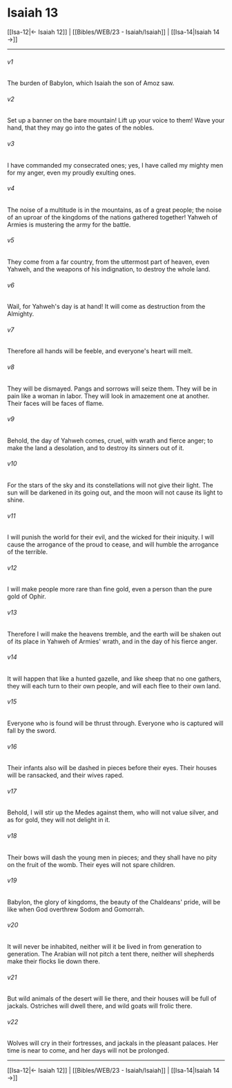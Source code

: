 # Isaiah 13

[[Isa-12|← Isaiah 12]] | [[Bibles/WEB/23 - Isaiah/Isaiah]] | [[Isa-14|Isaiah 14 →]]
***



###### v1 
The burden of Babylon, which Isaiah the son of Amoz saw. 

###### v2 
Set up a banner on the bare mountain! Lift up your voice to them! Wave your hand, that they may go into the gates of the nobles. 

###### v3 
I have commanded my consecrated ones; yes, I have called my mighty men for my anger, even my proudly exulting ones. 

###### v4 
The noise of a multitude is in the mountains, as of a great people; the noise of an uproar of the kingdoms of the nations gathered together! Yahweh of Armies is mustering the army for the battle. 

###### v5 
They come from a far country, from the uttermost part of heaven, even Yahweh, and the weapons of his indignation, to destroy the whole land. 

###### v6 
Wail, for Yahweh's day is at hand! It will come as destruction from the Almighty. 

###### v7 
Therefore all hands will be feeble, and everyone's heart will melt. 

###### v8 
They will be dismayed. Pangs and sorrows will seize them. They will be in pain like a woman in labor. They will look in amazement one at another. Their faces will be faces of flame. 

###### v9 
Behold, the day of Yahweh comes, cruel, with wrath and fierce anger; to make the land a desolation, and to destroy its sinners out of it. 

###### v10 
For the stars of the sky and its constellations will not give their light. The sun will be darkened in its going out, and the moon will not cause its light to shine. 

###### v11 
I will punish the world for their evil, and the wicked for their iniquity. I will cause the arrogance of the proud to cease, and will humble the arrogance of the terrible. 

###### v12 
I will make people more rare than fine gold, even a person than the pure gold of Ophir. 

###### v13 
Therefore I will make the heavens tremble, and the earth will be shaken out of its place in Yahweh of Armies' wrath, and in the day of his fierce anger. 

###### v14 
It will happen that like a hunted gazelle, and like sheep that no one gathers, they will each turn to their own people, and will each flee to their own land. 

###### v15 
Everyone who is found will be thrust through. Everyone who is captured will fall by the sword. 

###### v16 
Their infants also will be dashed in pieces before their eyes. Their houses will be ransacked, and their wives raped. 

###### v17 
Behold, I will stir up the Medes against them, who will not value silver, and as for gold, they will not delight in it. 

###### v18 
Their bows will dash the young men in pieces; and they shall have no pity on the fruit of the womb. Their eyes will not spare children. 

###### v19 
Babylon, the glory of kingdoms, the beauty of the Chaldeans' pride, will be like when God overthrew Sodom and Gomorrah. 

###### v20 
It will never be inhabited, neither will it be lived in from generation to generation. The Arabian will not pitch a tent there, neither will shepherds make their flocks lie down there. 

###### v21 
But wild animals of the desert will lie there, and their houses will be full of jackals. Ostriches will dwell there, and wild goats will frolic there. 

###### v22 
Wolves will cry in their fortresses, and jackals in the pleasant palaces. Her time is near to come, and her days will not be prolonged.

***
[[Isa-12|← Isaiah 12]] | [[Bibles/WEB/23 - Isaiah/Isaiah]] | [[Isa-14|Isaiah 14 →]]

